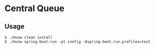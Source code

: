 # Central Queue

## Usage

```console
$ ./mvnw clean install
$ ./mvnw spring-boot:run -pl config -Dspring-boot.run.profiles=test
```
